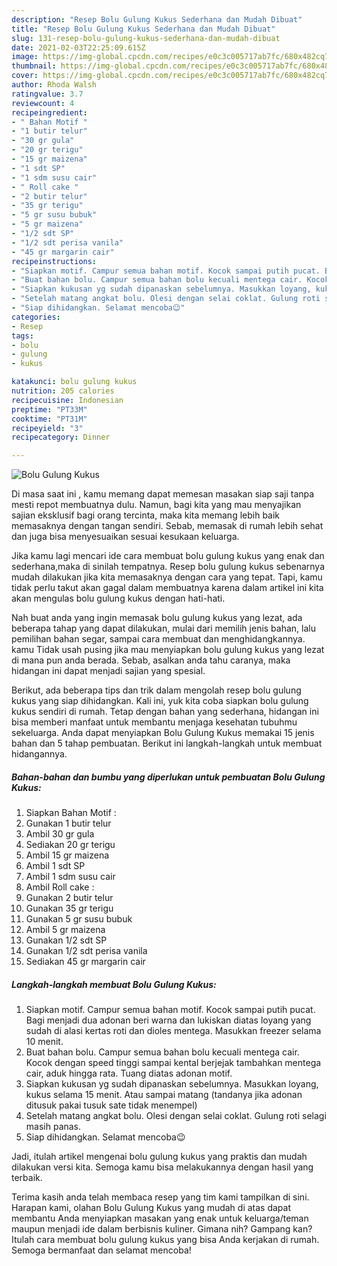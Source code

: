 ```yaml
---
description: "Resep Bolu Gulung Kukus Sederhana dan Mudah Dibuat"
title: "Resep Bolu Gulung Kukus Sederhana dan Mudah Dibuat"
slug: 131-resep-bolu-gulung-kukus-sederhana-dan-mudah-dibuat
date: 2021-02-03T22:25:09.615Z
image: https://img-global.cpcdn.com/recipes/e0c3c005717ab7fc/680x482cq70/bolu-gulung-kukus-foto-resep-utama.jpg
thumbnail: https://img-global.cpcdn.com/recipes/e0c3c005717ab7fc/680x482cq70/bolu-gulung-kukus-foto-resep-utama.jpg
cover: https://img-global.cpcdn.com/recipes/e0c3c005717ab7fc/680x482cq70/bolu-gulung-kukus-foto-resep-utama.jpg
author: Rhoda Walsh
ratingvalue: 3.7
reviewcount: 4
recipeingredient:
- " Bahan Motif "
- "1 butir telur"
- "30 gr gula"
- "20 gr terigu"
- "15 gr maizena"
- "1 sdt SP"
- "1 sdm susu cair"
- " Roll cake "
- "2 butir telur"
- "35 gr terigu"
- "5 gr susu bubuk"
- "5 gr maizena"
- "1/2 sdt SP"
- "1/2 sdt perisa vanila"
- "45 gr margarin cair"
recipeinstructions:
- "Siapkan motif. Campur semua bahan motif. Kocok sampai putih pucat. Bagi menjadi dua adonan beri warna dan lukiskan diatas loyang yang sudah di alasi kertas roti dan dioles mentega. Masukkan freezer selama 10 menit."
- "Buat bahan bolu. Campur semua bahan bolu kecuali mentega cair. Kocok dengan speed tinggi sampai kental berjejak tambahkan mentega cair, aduk hingga rata. Tuang diatas adonan motif."
- "Siapkan kukusan yg sudah dipanaskan sebelumnya. Masukkan loyang, kukus selama 15 menit. Atau sampai matang (tandanya jika adonan ditusuk pakai tusuk sate tidak menempel)"
- "Setelah matang angkat bolu. Olesi dengan selai coklat. Gulung roti selagi masih panas."
- "Siap dihidangkan. Selamat mencoba😉"
categories:
- Resep
tags:
- bolu
- gulung
- kukus

katakunci: bolu gulung kukus 
nutrition: 205 calories
recipecuisine: Indonesian
preptime: "PT33M"
cooktime: "PT31M"
recipeyield: "3"
recipecategory: Dinner

---
```



![Bolu Gulung Kukus](https://img-global.cpcdn.com/recipes/e0c3c005717ab7fc/680x482cq70/bolu-gulung-kukus-foto-resep-utama.jpg)

Di masa  saat ini , kamu memang dapat memesan masakan siap saji tanpa mesti repot membuatnya dulu. Namun, bagi kita yang mau menyajikan sajian eksklusif bagi orang tercinta, maka kita memang lebih baik memasaknya dengan tangan sendiri. Sebab, memasak di rumah lebih sehat dan juga bisa menyesuaikan sesuai kesukaan keluarga.

Jika kamu lagi mencari ide cara membuat bolu gulung kukus yang enak dan sederhana,maka di sinilah tempatnya. Resep bolu gulung kukus  sebenarnya mudah dilakukan jika kita memasaknya dengan cara yang tepat. Tapi, kamu tidak perlu takut akan gagal dalam membuatnya 
karena dalam artikel ini kita akan mengulas bolu gulung kukus dengan hati-hati.  



Nah buat anda yang ingin memasak bolu gulung kukus yang lezat, ada beberapa tahap yang dapat dilakukan, mulai dari memilih jenis bahan, lalu pemilihan bahan segar, sampai cara membuat dan menghidangkannya. kamu Tidak usah pusing jika mau menyiapkan bolu gulung kukus yang lezat di mana pun anda berada. Sebab, asalkan anda  tahu caranya, maka hidangan ini dapat menjadi sajian yang spesial.

Berikut, ada beberapa tips dan trik dalam mengolah resep bolu gulung kukus yang siap dihidangkan. Kali ini, yuk kita coba siapkan bolu gulung kukus sendiri di rumah. Tetap dengan bahan yang sederhana, hidangan ini bisa memberi manfaat untuk membantu menjaga kesehatan tubuhmu sekeluarga. Anda dapat menyiapkan Bolu Gulung Kukus memakai 15 jenis bahan dan 5 tahap pembuatan. Berikut ini langkah-langkah untuk membuat hidangannya.

<!--inarticleads1-->

##### Bahan-bahan dan bumbu yang diperlukan untuk pembuatan Bolu Gulung Kukus:

1. Siapkan  Bahan Motif :
1. Gunakan 1 butir telur
1. Ambil 30 gr gula
1. Sediakan 20 gr terigu
1. Ambil 15 gr maizena
1. Ambil 1 sdt SP
1. Ambil 1 sdm susu cair
1. Ambil  Roll cake :
1. Gunakan 2 butir telur
1. Gunakan 35 gr terigu
1. Gunakan 5 gr susu bubuk
1. Ambil 5 gr maizena
1. Gunakan 1/2 sdt SP
1. Gunakan 1/2 sdt perisa vanila
1. Sediakan 45 gr margarin cair




<!--inarticleads2-->

##### Langkah-langkah membuat Bolu Gulung Kukus:

1. Siapkan motif. Campur semua bahan motif. Kocok sampai putih pucat. Bagi menjadi dua adonan beri warna dan lukiskan diatas loyang yang sudah di alasi kertas roti dan dioles mentega. Masukkan freezer selama 10 menit.
1. Buat bahan bolu. Campur semua bahan bolu kecuali mentega cair. Kocok dengan speed tinggi sampai kental berjejak tambahkan mentega cair, aduk hingga rata. Tuang diatas adonan motif.
1. Siapkan kukusan yg sudah dipanaskan sebelumnya. Masukkan loyang, kukus selama 15 menit. Atau sampai matang (tandanya jika adonan ditusuk pakai tusuk sate tidak menempel)
1. Setelah matang angkat bolu. Olesi dengan selai coklat. Gulung roti selagi masih panas.
1. Siap dihidangkan. Selamat mencoba😉




Jadi, itulah artikel mengenai  bolu gulung kukus  yang praktis dan mudah dilakukan versi kita. Semoga kamu bisa melakukannya dengan hasil yang terbaik. 

Terima kasih anda telah membaca resep yang tim kami tampilkan di sini. Harapan kami, olahan  Bolu Gulung Kukus yang mudah di atas dapat membantu Anda menyiapkan masakan yang enak untuk keluarga/teman maupun menjadi ide dalam berbisnis kuliner. Gimana nih? Gampang kan? Itulah cara membuat bolu gulung kukus yang bisa Anda kerjakan di rumah. Semoga bermanfaat dan selamat mencoba!

